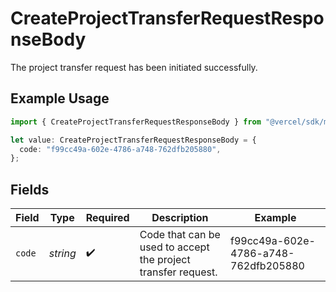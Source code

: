 # CreateProjectTransferRequestResponseBody

The project transfer request has been initiated successfully.

## Example Usage

```typescript
import { CreateProjectTransferRequestResponseBody } from "@vercel/sdk/models/createprojecttransferrequestop.js";

let value: CreateProjectTransferRequestResponseBody = {
  code: "f99cc49a-602e-4786-a748-762dfb205880",
};
```

## Fields

| Field                                                         | Type                                                          | Required                                                      | Description                                                   | Example                                                       |
| ------------------------------------------------------------- | ------------------------------------------------------------- | ------------------------------------------------------------- | ------------------------------------------------------------- | ------------------------------------------------------------- |
| `code`                                                        | *string*                                                      | :heavy_check_mark:                                            | Code that can be used to accept the project transfer request. | f99cc49a-602e-4786-a748-762dfb205880                          |